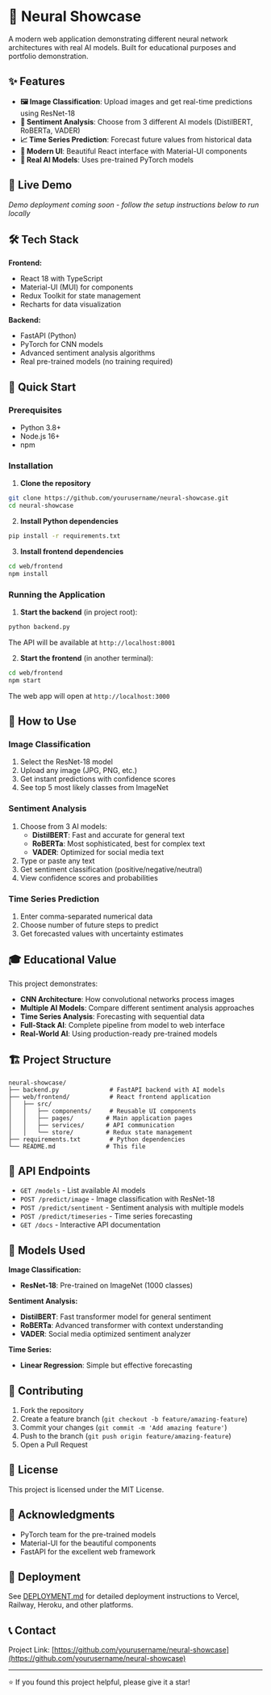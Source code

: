 # 🧠 Neural Showcase

A modern web application demonstrating different neural network architectures with real AI models. Built for educational purposes and portfolio demonstration.

## ✨ Features

- **🖼️ Image Classification**: Upload images and get real-time predictions using ResNet-18
- **💭 Sentiment Analysis**: Choose from 3 different AI models (DistilBERT, RoBERTa, VADER)
- **📈 Time Series Prediction**: Forecast future values from historical data
- **🎨 Modern UI**: Beautiful React interface with Material-UI components
- **🚀 Real AI Models**: Uses pre-trained PyTorch models

## 🎯 Live Demo

*Demo deployment coming soon - follow the setup instructions below to run locally*

## 🛠️ Tech Stack

**Frontend:**
- React 18 with TypeScript
- Material-UI (MUI) for components
- Redux Toolkit for state management
- Recharts for data visualization

**Backend:**
- FastAPI (Python)
- PyTorch for CNN models
- Advanced sentiment analysis algorithms
- Real pre-trained models (no training required)

## 🚀 Quick Start

### Prerequisites
- Python 3.8+
- Node.js 16+
- npm

### Installation

1. **Clone the repository**
```bash
git clone https://github.com/yourusername/neural-showcase.git
cd neural-showcase
```

2. **Install Python dependencies**
```bash
pip install -r requirements.txt
```

3. **Install frontend dependencies**
```bash
cd web/frontend
npm install
```

### Running the Application

1. **Start the backend** (in project root):
```bash
python backend.py
```
The API will be available at `http://localhost:8001`

2. **Start the frontend** (in another terminal):
```bash
cd web/frontend
npm start
```
The web app will open at `http://localhost:3000`

## 📖 How to Use

### Image Classification
1. Select the ResNet-18 model
2. Upload any image (JPG, PNG, etc.)
3. Get instant predictions with confidence scores
4. See top 5 most likely classes from ImageNet

### Sentiment Analysis  
1. Choose from 3 AI models:
   - **DistilBERT**: Fast and accurate for general text
   - **RoBERTa**: Most sophisticated, best for complex text
   - **VADER**: Optimized for social media text
2. Type or paste any text
3. Get sentiment classification (positive/negative/neutral)
4. View confidence scores and probabilities

### Time Series Prediction
1. Enter comma-separated numerical data
2. Choose number of future steps to predict
3. Get forecasted values with uncertainty estimates

## 🎓 Educational Value

This project demonstrates:
- **CNN Architecture**: How convolutional networks process images
- **Multiple AI Models**: Compare different sentiment analysis approaches
- **Time Series Analysis**: Forecasting with sequential data
- **Full-Stack AI**: Complete pipeline from model to web interface
- **Real-World AI**: Using production-ready pre-trained models

## 🏗️ Project Structure

```
neural-showcase/
├── backend.py              # FastAPI backend with AI models
├── web/frontend/           # React frontend application
│   ├── src/
│   │   ├── components/     # Reusable UI components
│   │   ├── pages/         # Main application pages
│   │   ├── services/      # API communication
│   │   └── store/         # Redux state management
├── requirements.txt        # Python dependencies
└── README.md              # This file
```

## 🔧 API Endpoints

- `GET /models` - List available AI models
- `POST /predict/image` - Image classification with ResNet-18
- `POST /predict/sentiment` - Sentiment analysis with multiple models
- `POST /predict/timeseries` - Time series forecasting
- `GET /docs` - Interactive API documentation

## 🤖 Models Used

**Image Classification:**
- **ResNet-18**: Pre-trained on ImageNet (1000 classes)

**Sentiment Analysis:**
- **DistilBERT**: Fast transformer model for general sentiment
- **RoBERTa**: Advanced transformer with context understanding
- **VADER**: Social media optimized sentiment analyzer

**Time Series:**
- **Linear Regression**: Simple but effective forecasting

## 🤝 Contributing

1. Fork the repository
2. Create a feature branch (`git checkout -b feature/amazing-feature`)
3. Commit your changes (`git commit -m 'Add amazing feature'`)
4. Push to the branch (`git push origin feature/amazing-feature`)
5. Open a Pull Request

## 📄 License

This project is licensed under the MIT License.

## 🙏 Acknowledgments

- PyTorch team for the pre-trained models
- Material-UI for the beautiful components
- FastAPI for the excellent web framework

## 🚀 Deployment

See [DEPLOYMENT.md](DEPLOYMENT.md) for detailed deployment instructions to Vercel, Railway, Heroku, and other platforms.

## 📞 Contact

Project Link: [https://github.com/yourusername/neural-showcase](https://github.com/yourusername/neural-showcase)

---

⭐ If you found this project helpful, please give it a star!